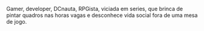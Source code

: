 Gamer, developer, DCnauta, RPGista, viciada em series, que brinca de pintar quadros nas horas vagas e desconhece vida social fora de uma mesa de jogo.